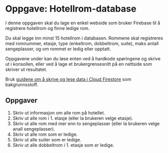 # Oppgave: Hotellrom-database

I denne oppgaven skal du lage en enkel webside som bruker Firebase til å registrere hotellrom og finne ledige rom.

Du skal legge inn minst 15 hotellrom i databasen. Rommene skal registreres med romnummer, etasje, type (enkeltrom, dobbeltrom, suite), maks antall sengeplasser, og om rommet er ledig eller opptatt.

Oppgavene under kan du løse enten ved å hardkode spøringene og skrive ut i konsollen, eller ved å lage et brukergrensesnitt på en nettside som skriver ut resultatet.

Bruk [guidene om å skrive og lese data i Cloud Firestore](https://cha-im.github.io/note/Firebase) som bakgrunnsstoff.

## Oppgaver
1. Skriv ut informasjon om alle rom på hotellet.
2. Skriv ut alle rom i 1. etasje (eller la brukeren velge etasje).
3. Skriv ut alle rom med mer enn to sengeplasser (eller la brukeren velge anall sengeplasser).
4. Skriv ut alle rom som er ledige.
5. Skriv ut alle suiter som er ledige.
6. Skriv ut alle dobbeltrom i 1. etasje som er ledige.

